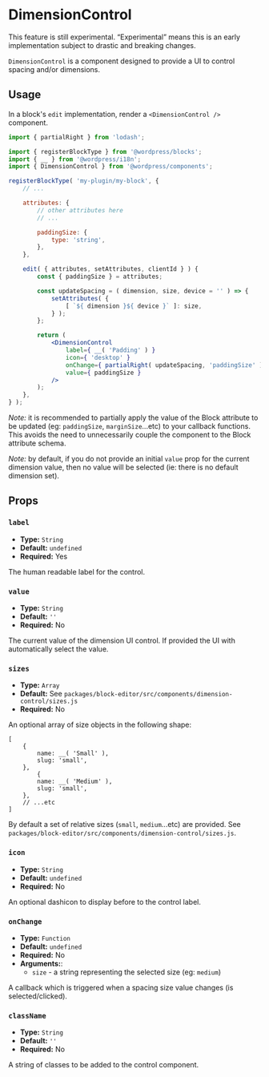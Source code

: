 # DimensionControl

<div class="callout callout-alert">
This feature is still experimental. “Experimental” means this is an early implementation subject to drastic and breaking changes.
</div>

`DimensionControl` is a component designed to provide a UI to control spacing and/or dimensions.

## Usage

In a block's `edit` implementation, render a `<DimensionControl />` component.

```jsx
import { partialRight } from 'lodash';

import { registerBlockType } from '@wordpress/blocks';
import { __ } from '@wordpress/i18n';
import { DimensionControl } from '@wordpress/components';

registerBlockType( 'my-plugin/my-block', {
	// ...

	attributes: {
		// other attributes here
		// ...

		paddingSize: {
			type: 'string',
		},
	},

	edit( { attributes, setAttributes, clientId } ) {
		const { paddingSize } = attributes;

		const updateSpacing = ( dimension, size, device = '' ) => {
			setAttributes( {
				[ `${ dimension }${ device }` ]: size,
			} );
		};

		return (
			<DimensionControl
				label={ __( 'Padding' ) }
				icon={ 'desktop' }
				onChange={ partialRight( updateSpacing, 'paddingSize' ) }
				value={ paddingSize }
			/>
		);
	},
} );
```

_Note:_ it is recommended to partially apply the value of the Block attribute to be updated (eg: `paddingSize`, `marginSize`...etc) to your callback functions. This avoids the need to unnecessarily couple the component to the Block attribute schema.

_Note:_ by default, if you do not provide an initial `value` prop for the current dimension value, then no value will be selected (ie: there is no default dimension set).

## Props

### `label`

-   **Type:** `String`
-   **Default:** `undefined`
-   **Required:** Yes

The human readable label for the control.

### `value`

-   **Type:** `String`
-   **Default:** `''`
-   **Required:** No

The current value of the dimension UI control. If provided the UI with automatically select the value.

### `sizes`

-   **Type:** `Array`
-   **Default:** See `packages/block-editor/src/components/dimension-control/sizes.js`
-   **Required:** No

An optional array of size objects in the following shape:

```
[
	{
		name: __( 'Small' ),
		slug: 'small',
	},
		{
		name: __( 'Medium' ),
		slug: 'small',
	},
	// ...etc
]
```

By default a set of relative sizes (`small`, `medium`...etc) are provided. See `packages/block-editor/src/components/dimension-control/sizes.js`.

### `icon`

-   **Type:** `String`
-   **Default:** `undefined`
-   **Required:** No

An optional dashicon to display before to the control label.

### `onChange`

-   **Type:** `Function`
-   **Default:** `undefined`
-   **Required:** No
-   **Arguments:**:
    -   `size` - a string representing the selected size (eg: `medium`)

A callback which is triggered when a spacing size value changes (is selected/clicked).

### `className`

-   **Type:** `String`
-   **Default:** `''`
-   **Required:** No

A string of classes to be added to the control component.
